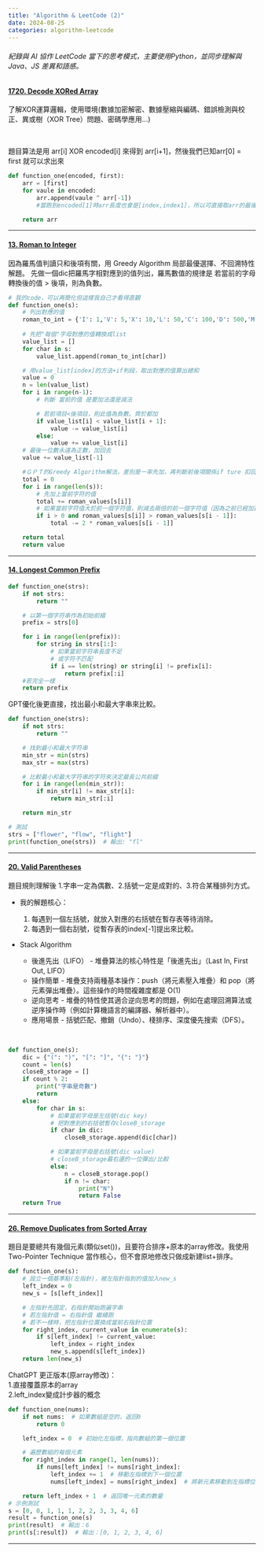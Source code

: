 ```yaml
---
title: "Algorithm & LeetCode (2)"
date: 2024-08-25
categories: algorithm-leetcode
---
```


###### 紀錄與 AI 協作 LeetCode 當下的思考模式，主要使用Python，並同步理解與 Java、JS 差異和語感。


<!-- #### []()


*** -->

#### [1720. Decode XORed Array](https://leetcode.com/problems/decode-xored-array/description/)

了解XOR運算邏輯，使用環境(數據加密解密、數據壓縮與編碼、錯誤檢測與校正、異或樹（XOR Tree）問題、密碼學應用...)  

<br>

題目算法是用 arr[i] XOR encoded[i] 來得到  arr[i+1]，然後我們已知arr[0] = first 就可以求出來
```python 
def function_one(encoded, first):
    arr = [first]
    for vaule in encoded:
        arr.append(vaule ^ arr[-1])
        #當跑到encoded[1]時arr長度也會是[index,index1]，所以可直接取arr的最後一項運算

    return arr
```

***


#### [13. Roman to Integer](https://leetcode.com/problems/roman-to-integer/description/)
因為羅馬值判讀只和後項有關，用 Greedy Algorithm 局部最優選擇、不回溯特性解題。
先做一個dic把羅馬字相對應到的值列出，羅馬數值的規律是 若當前的字母轉換後的值 > 後項，則為負數。  


```python
# 我的code，可以再簡化但這樣我自己才看得直觀
def function_one(s):
    # 列出對應的值
    roman_to_int = {'I': 1,'V': 5,'X': 10,'L': 50,'C': 100,'D': 500,'M': 1000}
    
    # 先把"每個"字母對應的值轉換成list
    value_list = []
    for char in s:
        value_list.append(roman_to_int[char])

    # 用value_list[index]的方法+if判段，取出對應的值算出總和
    value = 0
    n = len(value_list)
    for i in range(n-1):
        # 判斷 當前的值 是要加法還是減法

        # 若前項目<後項目，則此值為負數。齊於都加
        if value_list[i] < value_list[i + 1]:
            value -= value_list[i]
        else:
            value += value_list[i]
    # 最後一位數永遠為正數，加回去
    value += value_list[-1]

    #ＧＰＴ的Greedy Algorithm解法，差別是一率先加，再判斷前後項關係if ture 扣回去
    total = 0
    for i in range(len(s)):
        # 先加上當前字符的值
        total += roman_values[s[i]]
        # 如果當前字符值大於前一個字符值，則減去兩倍的前一個字符值（因為之前已經加過一次，所以要再減去兩次）
        if i > 0 and roman_values[s[i]] > roman_values[s[i - 1]]:
            total -= 2 * roman_values[s[i - 1]]

    return total
    return value
```

***

#### [14. Longest Common Prefix](https://leetcode.com/problems/longest-common-prefix/description/)


```python
def function_one(strs):
    if not strs:
        return ""

    # 以第一個字符串作為初始前綴
    prefix = strs[0]

    for i in range(len(prefix)):
        for string in strs[1:]:
            # 如果當前字符串長度不足
            # 或字符不匹配
            if i == len(string) or string[i] != prefix[i]:
                return prefix[:i]
    #若完全一樣
    return prefix
```

GPT優化後更直接，找出最小和最大字串來比較。
```python
def function_one(strs):
    if not strs:
        return ""

    # 找到最小和最大字符串
    min_str = min(strs)
    max_str = max(strs)

    # 比較最小和最大字符串的字符來決定最長公共前綴
    for i in range(len(min_str)):
        if min_str[i] != max_str[i]:
            return min_str[:i]

    return min_str

# 測試
strs = ["flower", "flow", "flight"]
print(function_one(strs))  # 輸出: "fl"
```

***

#### [20. Valid Parentheses](https://leetcode.com/problems/valid-parentheses/description/)
題目規則理解後 1.字串一定為偶數、2.括號一定是成對的、3.符合某種排列方式。  
- 我的解題核心：  
  1. 每遇到一個左括號，就放入對應的右括號在暫存表等待消除。  
  2. 每遇到一個右刮號，從暫存表的index[-1]提出來比較。

- Stack Algorithm
  - 後進先出（LIFO）
        - 堆疊算法的核心特性是「後進先出」（Last In, First Out, LIFO）
  - 操作簡單 
        - 堆疊支持兩種基本操作：push（將元素壓入堆疊）和 pop（將元素彈出堆疊）。這些操作的時間複雜度都是 O(1)
  - 逆向思考
        - 堆疊的特性使其適合逆向思考的問題，例如在處理回溯算法或逆序操作時（例如計算機語言的編譯器、解析器中）。
  - 應用場景
        - 括號匹配、撤銷（Undo）、棧排序、深度優先搜索（DFS）。

<br>

```python
def function_one(s):
    dic = {"(": ")", "[": "]", "{": "}"}
    count = len(s)
    closeB_storage = []
    if count % 2:
        print("字串是奇數")
        return
    else:
        for char in s:
            # 如果當前字母是左括號(dic key)
            # 把對應到的右括號暫存closeB_storage
            if char in dic:
                closeB_storage.append(dic[char])

            # 如果當前字母是右括號(dic value)
            # closeB_storage最右邊的一位彈出/比較
            else:
                n = closeB_storage.pop()
                if n != char:
                    print("N")
                    return False
    return True
```


***

#### [26. Remove Duplicates from Sorted Array](https://leetcode.com/problems/remove-duplicates-from-sorted-array/description/)
題目是要總共有幾個元素(類似set())，且要符合排序+原本的array修改。我使用 Two-Pointer Technique 當作核心，但不會原地修改只做成新建list+排序。


```python
def function_one(s):
    # 設立一個基準點(左指針)，被左指針指到的值加入new_s
    left_index = 0
    new_s = [s[left_index]]

    # 左指針先固定，右指針開始跑遍字串
    # 若左指針值 = 右指針值 繼續跑
    # 若不一樣時，把左指針位置換成當前右指針位置
    for right_index, current_value in enumerate(s):
        if s[left_index] != current_value:
            left_index = right_index
            new_s.append(s[left_index])
    return len(new_s)
```

ChatGPT  更正版本(原array修改)：  
1.直接覆蓋原本的array  
2.left_index變成計步器的概念
```python
def function_one(nums):
    if not nums:  # 如果數組是空的，返回0
        return 0

    left_index = 0  # 初始化左指標，指向數組的第一個位置

    # 遍歷數組的每個元素
    for right_index in range(1, len(nums)):
        if nums[left_index] != nums[right_index]:
            left_index += 1  # 移動左指標到下一個位置
            nums[left_index] = nums[right_index]  # 將新元素移動到左指標位置

    return left_index + 1  # 返回唯一元素的數量
# 示例測試
s = [0, 0, 1, 1, 1, 2, 2, 3, 3, 4, 6]
result = function_one(s)
print(result)  # 輸出：6
print(s[:result])  # 輸出：[0, 1, 2, 3, 4, 6]
```


***